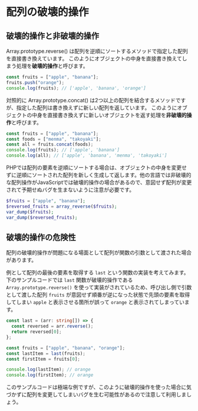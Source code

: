# 配列の破壊的操作

## 破壊的操作と非破壊的操作

Array.prototype.reverse() は配列を逆順にソートするメソッドで指定した配列を直接書き換えています。
このようにオブジェクトの中身を直接書き換えてしまう処理を**破壊的操作**と呼びます。

```javascript
const fruits = ["apple", "banana"];
fruits.push("orange");
console.log(fruits); // ['apple', 'banana', 'orange']
```

対照的に Array.prototype.concat() は2つ以上の配列を結合するメソッドですが、指定した配列は書き換えずに新しい配列を返しています。
このようにオブジェクトの中身を直接書き換えずに新しいオブジェクトを返す処理を**非破壊的操作**と呼びます。

```javascript
const fruits = ["apple", "banana"];
const foods = ["menma", "takoyaki"];
const all = fruits.concat(foods);
console.log(fruits); // ['apple', 'banana']
console.log(all); // ['apple', 'banana', 'menma', 'takoyaki']
```

PHPでは配列の要素を逆順にソートする場合は、オブジェクトの中身を変更せずに逆順にソートされた配列を新しく生成して返します。他の言語では非破壊的な配列操作がJavaScriptでは破壊的操作の場合があるので、意図せず配列が変更されて予期せぬバグを生まないように注意が必要です。

```php
$fruits = ["apple", "banana"];
$reversed_fruits = array_reverse($fruits);
var_dump($fruits);
var_dump($reversed_fruits);
```

## 破壊的操作の危険性

配列の破壊的操作が問題になる場面として配列が関数の引数として渡された場合があります。

例として配列の最後の要素を取得する `last` という関数の実装を考えてみます。
下のサンプルコードでは `last` 関数が破壊的操作である `Array.prototype.reverse()` を使って実装がされているため、呼び出し側で引数として渡した配列 `fruits` が意図せず順番が逆になった状態で先頭の要素を取得してしまい `apple` と表示させる箇所が誤って `orange` と表示されてしまっています。

```typescript
const last = (arr: string[]) => {
  const reversed = arr.reverse();
  return reversed[0];
};

const fruits = ["apple", "banana", "orange"];
const lastItem = last(fruits);
const firstItem = fruits[0];

console.log(lastItem); // orange
console.log(firstItem); // orange
```

このサンプルコードは極端な例ですが、このように破壊的操作を使った場合に気づかずに配列を変更してしまいバグを生む可能性があるので注意して利用しましょう。
